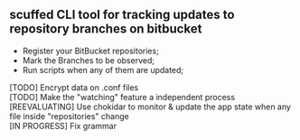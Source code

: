 ## scuffed CLI tool for tracking updates to repository branches on bitbucket

- Register your BitBucket repositories; <br>
- Mark the Branches to be observed; <br>
- Run scripts when any of them are updated; <br>

[TODO] Encrypt data on .conf files<br>
[TODO] Make the "watching" feature a independent process<br>
[REEVALUATING] Use chokidar to monitor & update the app state when any file inside "repositories" change<br>
[IN PROGRESS] Fix grammar<br>
